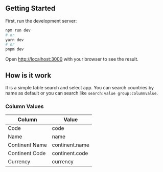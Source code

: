 ## Getting Started

First, run the development server:

```bash
npm run dev
# or
yarn dev
# or
pnpm dev
```

Open [http://localhost:3000](http://localhost:3000) with your browser to see the result.

## How is it work

It is a simple table search and select app. You can search countries by name as default or you can search like `search:value group:columnvalue`.

### Column Values

| Column         | Value          |
| -------------- | -------------- |
| Code           | code           |
| Name           | name           |
| Continent Name | continent.name |
| Continent Code | continent.code |
| Currency       | currency       |
